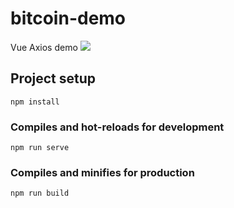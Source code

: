 # bitcoin-demo
Vue Axios demo
![](https://s2.loli.net/2022/07/13/DUxFvkMi8gfHY7h.png)

## Project setup
```
npm install
```

### Compiles and hot-reloads for development
```
npm run serve
```

### Compiles and minifies for production
```
npm run build
```
